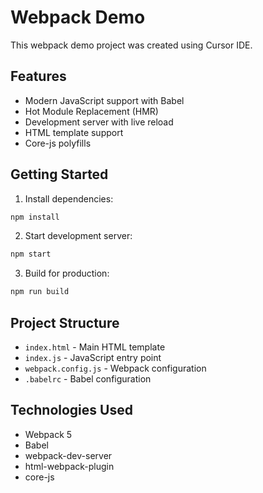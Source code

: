 # Webpack Demo

This webpack demo project was created using Cursor IDE.

## Features

- Modern JavaScript support with Babel
- Hot Module Replacement (HMR)
- Development server with live reload
- HTML template support
- Core-js polyfills

## Getting Started

1. Install dependencies:
```bash
npm install
```

2. Start development server:
```bash
npm start
```

3. Build for production:
```bash
npm run build
```

## Project Structure

- `index.html` - Main HTML template
- `index.js` - JavaScript entry point
- `webpack.config.js` - Webpack configuration
- `.babelrc` - Babel configuration

## Technologies Used

- Webpack 5
- Babel
- webpack-dev-server
- html-webpack-plugin
- core-js